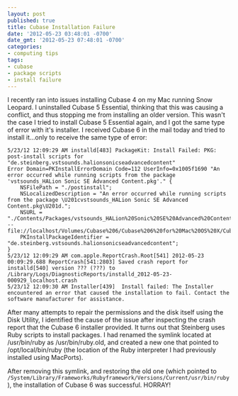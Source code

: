 ```yaml
---
layout: post
published: true
title: Cubase Installation Failure
date: '2012-05-23 03:48:01 -0700'
date_gmt: '2012-05-23 07:48:01 -0700'
categories:
- computing tips
tags:
- cubase
- package scripts
- install failure
---
```


I recently ran into issues installing Cubase 4 on my Mac running Snow Leopard. I uninstalled Cubase 5 Essential,
thinking that this was causing a conflict, and thus stopping me from installing an older version. This wasn't the case
I tried to install Cubase 5 Essential again, and I got the same type of error with it's installer. I received Cubase 6
in the mail today and tried to install it...only to receive the same type of error:

``` shell
5/23/12 12:09:29 AM installd[483] PackageKit: Install Failed: PKG: post-install scripts for "de.steinberg.vstsounds.halionsonicseadvancedcontent"
Error Domain=PKInstallErrorDomain Code=112 UserInfo=0x1005f1690 "An error occurred while running scripts from the package 'vstsounds_HALion Sonic SE Advanced Content.pkg'." {
    NSFilePath = "./postinstall";
    NSLocalizedDescription = "An error occurred while running scripts from the package \U201cvstsounds_HALion Sonic SE Advanced Content.pkg\U201d.";
    NSURL = "./Contents/Packages/vstsounds_HALion%20Sonic%20SE%20Advanced%20Content.pkg -- file://localhost/Volumes/Cubase%206/Cubase%206%20for%20Mac%20OS%20X/Cubase%206.mpkg/";
    PKInstallPackageIdentifier = "de.steinberg.vstsounds.halionsonicseadvancedcontent";
}
5/23/12 12:09:29 AM com.apple.ReportCrash.Root[541] 2012-05-23 00:09:29.688 ReportCrash[541:2803] Saved crash report for installd[540] version ??? (???) to /Library/Logs/DiagnosticReports/installd_2012-05-23-000929_localhost.crash
5/23/12 12:09:30 AM Installer[439]  Install failed: The Installer encountered an error that caused the installation to fail. Contact the software manufacturer for assistance.
```

After many attempts to repair the permissions and the disk itself using the Disk Utility, I identified the cause of
the issue after inspecting the crash report that the Cubase 6 installer provided. It turns out that Steinberg uses
Ruby scripts to install packages. I had renamed the symlink located at /usr/bin/ruby as /usr/bin/ruby.old, and created
a new one that pointed to /opt/local/bin/ruby (the location of the Ruby interpreter I had previously installed using
MacPorts).

After removing this symlink, and restoring the old one (which pointed to
`/System/Library/Frameworks/Rubyframework/Versions/Current/usr/bin/ruby`), the installation of Cubase 6 was successful.
HORRAY!
